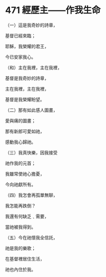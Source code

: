 # 471 經歷主——作我生命

（一）這是我奇妙的詩章，

基督已經來臨；

耶穌，我榮耀的君王，

今已安家我心。

（和）主在我裡，主在我裡，

基督是我奇妙的詩章，

主在我裡，主在我裡，

基督是我榮耀盼望。

（二）那有如此感人圖畫，

愛與痛的圖畫；

那有新郎可愛如祂，

感動我心歸祂。

（三）我真快樂，因我接受

祂作我的元首；

我雖常使祂心擔憂，

今向祂獻所有。

（四）我怎會再孤單無聊，

我怎能再跌倒？

我還有何缺乏﹑需要，

當祂被我得到。

（五）今在祂懷我全信託，

祂是我的樂歌；

在基督裡居住生活，

祂也內住於我。

